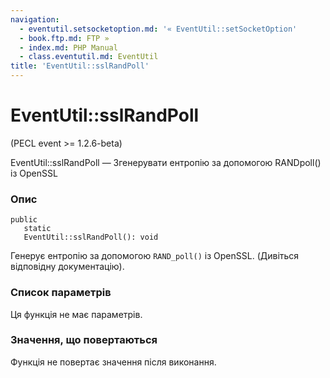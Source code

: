 ```yaml
---
navigation:
  - eventutil.setsocketoption.md: '« EventUtil::setSocketOption'
  - book.ftp.md: FTP »
  - index.md: PHP Manual
  - class.eventutil.md: EventUtil
title: 'EventUtil::sslRandPoll'
---
```

# EventUtil::sslRandPoll

(PECL event >= 1.2.6-beta)

EventUtil::sslRandPoll — Згенерувати ентропію за допомогою RANDpoll() із OpenSSL

### Опис

```methodsynopsis
public
   static
   EventUtil::sslRandPoll(): void
```

Генерує ентропію за допомогою `RAND_poll()` із OpenSSL. (Дивіться відповідну документацію).

### Список параметрів

Ця функція не має параметрів.

### Значення, що повертаються

Функція не повертає значення після виконання.
